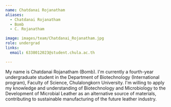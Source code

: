```yaml
---
name: Chatdanai Rojanatham
aliases:
  - Chatdanai Rojanatham
  - Bomb
  - C. Rojanatham

image: images/team/Chatdanai_Rojanatham.jpg
role: undergrad
links:
  email: 6338012023@student.chula.ac.th

---
```


My name is Chatdanai Rojanatham (Bomb). I'm currently a fourth-year undergraduate student in the Department of Biotechnology (International program), Faculty of Science, Chulalongkorn University. I'm willing to apply my knowledge and understanding of Biotechnology and Microbiology to the Development of Microbial Leather as an alternative source of materials, contributing to sustainable manufacturing of the future leather industry.
